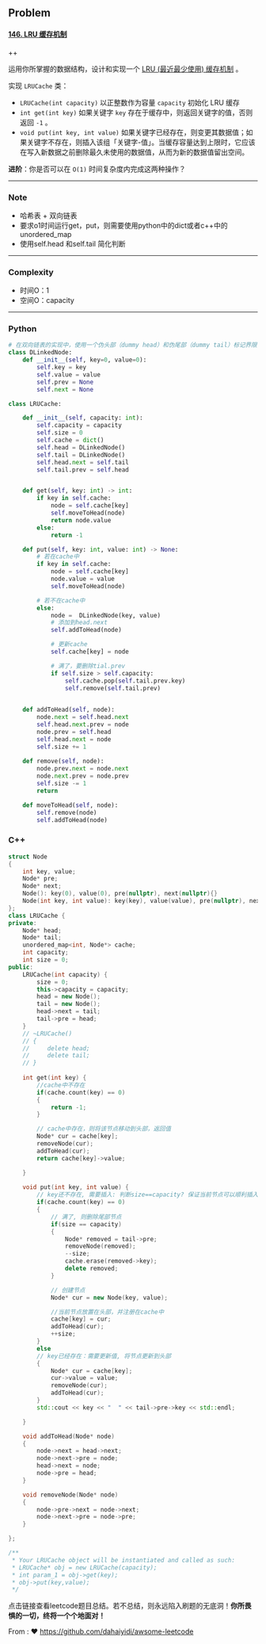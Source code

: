 ## Problem

#### [146. LRU 缓存机制](https://leetcode-cn.com/problems/lru-cache/)

++

运用你所掌握的数据结构，设计和实现一个 [LRU (最近最少使用) 缓存机制](https://baike.baidu.com/item/LRU) 。

实现 `LRUCache` 类：

- `LRUCache(int capacity)` 以正整数作为容量 `capacity` 初始化 LRU 缓存
- `int get(int key)` 如果关键字 `key` 存在于缓存中，则返回关键字的值，否则返回 `-1` 。
- `void put(int key, int value)` 如果关键字已经存在，则变更其数据值；如果关键字不存在，则插入该组「关键字-值」。当缓存容量达到上限时，它应该在写入新数据之前删除最久未使用的数据值，从而为新的数据值留出空间。

**进阶**：你是否可以在 `O(1)` 时间复杂度内完成这两种操作？

------

### Note

- 哈希表 + 双向链表
- 要求o1时间运行get，put，则需要使用python中的dict或者c++中的unordered_map
- 使用self.head 和self.tail 简化判断

------

### Complexity

- 时间O：1
- 空间O：capacity

------

### Python

```python
# 在双向链表的实现中，使用一个伪头部（dummy head）和伪尾部（dummy tail）标记界限，减少判断
class DLinkedNode:
    def __init__(self, key=0, value=0):
        self.key = key
        self.value = value
        self.prev = None
        self.next = None

class LRUCache:

    def __init__(self, capacity: int):
        self.capacity = capacity
        self.size = 0
        self.cache = dict()
        self.head = DLinkedNode()
        self.tail = DLinkedNode()
        self.head.next = self.tail
        self.tail.prev = self.head


    def get(self, key: int) -> int:
        if key in self.cache:
            node = self.cache[key]
            self.moveToHead(node)
            return node.value
        else:
            return -1

    def put(self, key: int, value: int) -> None:
        # 若在cache中
        if key in self.cache:
            node = self.cache[key]
            node.value = value
            self.moveToHead(node)

        # 若不在cache中
        else:
            node =  DLinkedNode(key, value)
            # 添加到head.next
            self.addToHead(node)

            # 更新cache
            self.cache[key] = node

            # 满了，要删除tial.prev
            if self.size > self.capacity: 
                self.cache.pop(self.tail.prev.key)
                self.remove(self.tail.prev)
                

    def addToHead(self, node):
        node.next = self.head.next
        self.head.next.prev = node
        node.prev = self.head
        self.head.next = node
        self.size += 1
        
    def remove(self, node):
        node.prev.next = node.next
        node.next.prev = node.prev
        self.size -= 1
        return 

    def moveToHead(self, node):
        self.remove(node)
        self.addToHead(node)

```

### C++

```C++
struct Node
{
    int key, value;
    Node* pre;
    Node* next;
    Node(): key(0), value(0), pre(nullptr), next(nullptr){}
    Node(int key, int value): key(key), value(value), pre(nullptr), next(nullptr){}
};
class LRUCache {
private:
    Node* head;
    Node* tail;
    unordered_map<int, Node*> cache;
    int capacity;
    int size = 0;
public:
    LRUCache(int capacity) {
        size = 0;
        this->capacity = capacity;
        head = new Node();
        tail = new Node();
        head->next = tail;
        tail->pre = head;
    }
    // ~LRUCache()
    // {
    //     delete head;
    //     delete tail;
    // }
    
    int get(int key) {
        //cache中不存在
        if(cache.count(key) == 0)
        {
            return -1;
        }

        // cache中存在，则将该节点移动到头部，返回值
        Node* cur = cache[key];
        removeNode(cur);
        addToHead(cur);
        return cache[key]->value;    

    }
    
    void put(int key, int value) {
        // key还不存在, 需要插入: 判断size==capacity? 保证当前节点可以顺利插入(可能会删除尾部节点)。创建节点，移动到头部。
        if(cache.count(key) == 0)
        {
            // 满了, 则删除尾部节点
            if(size == capacity)
            {
                Node* removed = tail->pre;
                removeNode(removed);
                --size;
                cache.erase(removed->key);
                delete removed;
            }

            // 创建节点
            Node* cur = new Node(key, value);

            //当前节点放置在头部，并注册在cache中
            cache[key] = cur;
            addToHead(cur);
            ++size;
        }
        else
        // key已经存在：需要更新值, 将节点更新到头部
        {
            Node* cur = cache[key];
            cur->value = value;
            removeNode(cur);
            addToHead(cur);
        }
        std::cout << key << "  " << tail->pre->key << std::endl;

    }

    void addToHead(Node* node)
    {
        node->next = head->next;
        node->next->pre = node;
        head->next = node;
        node->pre = head;
    }

    void removeNode(Node* node)
    {
        node->pre->next = node->next;
        node->next->pre = node->pre;
    }

};

/**
 * Your LRUCache object will be instantiated and called as such:
 * LRUCache* obj = new LRUCache(capacity);
 * int param_1 = obj->get(key);
 * obj->put(key,value);
 */
```



点击链接查看leetcode题目总结。若不总结，则永远陷入刷题的无底洞！**你所畏惧的一切，终将一个个地面对！**

From : :heart: https://github.com/dahaiyidi/awsome-leetcode
